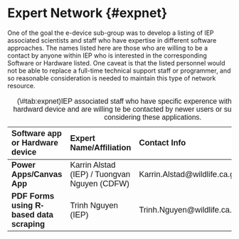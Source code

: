 # Expert Network   {#expnet}

One of the goal the e-device sub-group was to develop a listing of IEP associated scientists and staff who have expertise in different software approaches.  The names listed here are those who are willing to be a contact by anyone within IEP who is interested in the corresponding Software or Hardware listed. One caveat is that the listed personnel would not be able to replace a full-time technical support staff or programmer, and so reasonable consideration is needed to maintain this type of network resource.  


<table class=" lightable-paper table" style='font-family: "Arial Narrow", arial, helvetica, sans-serif; margin-left: auto; margin-right: auto; font-size: 18px; width: auto !important; margin-left: auto; margin-right: auto;'>
<caption style="font-size: initial !important;">(\#tab:expnet)IEP associated staff who have specific experence with a software app or hardward device and are willing te be contacted by newer users or survey teams that are considering these applications.</caption>
 <thead>
  <tr>
   <th style="text-align:left;position: sticky; top:0; background-color: #FFFFFF;"> Software app or Hardware device </th>
   <th style="text-align:left;position: sticky; top:0; background-color: #FFFFFF;"> Expert Name/Affiliation </th>
   <th style="text-align:left;position: sticky; top:0; background-color: #FFFFFF;"> Contact Info </th>
   <th style="text-align:left;position: sticky; top:0; background-color: #FFFFFF;"> Comments </th>
  </tr>
 </thead>
<tbody>
  <tr>
   <td style="text-align:left;max-width: 4.5cm; font-weight: bold;"> Power Apps/Canvas App </td>
   <td style="text-align:left;max-width: 7cm; "> Karrin Alstad (IEP) / Tuongvan Nguyen (CDFW) </td>
   <td style="text-align:left;max-width: 10cm; "> Karrin.Alstad@wildlife.ca.gov </td>
   <td style="text-align:left;max-width: 10cm; ">  </td>
  </tr>
  <tr>
   <td style="text-align:left;max-width: 4.5cm; font-weight: bold;"> PDF Forms using R-based data scraping </td>
   <td style="text-align:left;max-width: 7cm; "> Trinh Nguyen (IEP) </td>
   <td style="text-align:left;max-width: 10cm; "> Trinh.Nguyen@wildlife.ca.gov </td>
   <td style="text-align:left;max-width: 10cm; "> (pending Trinh's approval) </td>
  </tr>
</tbody>
</table>




